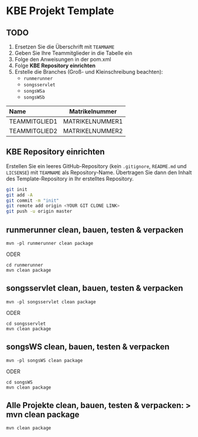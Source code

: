 # KBE Projekt Template

## TODO
1. Ersetzen Sie die Überschrift mit `TEAMNAME`
2. Geben Sie Ihre Teammitglieder in die Tabelle ein
3. Folge den Anweisungen in der pom.xml
4. Folge **KBE Repository einrichten**
5. Erstelle die Branches (Groß- und Kleinschreibung beachten):
   - `runmerunner`
   - `songsservlet`
   - `songsWSa`
   - `songsWSb`

| Name          | Matrikelnummer  |
| :------------ | --------------- |
| TEAMMITGLIED1 | MATRIKELNUMMER1 |
| TEAMMITGLIED2 | MATRIKELNUMMER2 |



## KBE Repository einrichten

Erstellen Sie ein leeres GitHub-Repository (kein `.gitignore`, `README.md` und `LICSENSE`) mit `TEAMNAME` als Repository-Name. Übertragen Sie dann den Inhalt des Template-Repository in Ihr erstelltes Repository.

```bash
git init
git add -A
git commit -m "init"
git remote add origin <YOUR GIT CLONE LINK>
git push -u origin master
```

## runmerunner clean, bauen, testen & verpacken
```
mvn -pl runmerunner clean package 
```

ODER

```
cd runmerunner
mvn clean package 
```



## songsservlet clean, bauen, testen & verpacken

```
mvn -pl songsservlet clean package 
```

ODER

```
cd songsservlet
mvn clean package 
```



## songsWS clean, bauen, testen & verpacken
```
mvn -pl songsWS clean package 
```

ODER

```
cd songsWS 
mvn clean package
```



## Alle Projekte clean, bauen, testen & verpacken: > mvn clean package

```
mvn clean package
```







